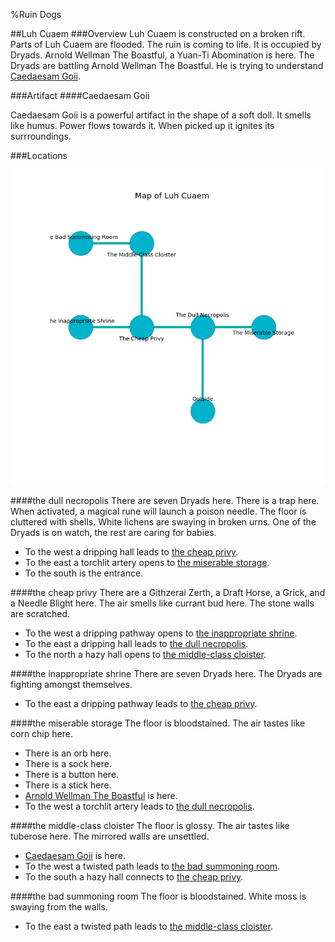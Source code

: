 %Ruin Dogs

##Luh Cuaem
###Overview
Luh Cuaem is constructed on a broken rift. Parts of Luh Cuaem are flooded. The ruin is coming to life. It is occupied by Dryads. <a name="Arnold-Wellman-The-Boastful"></a>Arnold Wellman The Boastful, a Yuan-Ti Abomination is here. The Dryads are battling Arnold Wellman The Boastful. He  is trying to understand [Caedaesam Goii](#Caedaesam-Goii). 



###Artifact
####<a name="Caedaesam-Goii"></a>Caedaesam Goii


Caedaesam Goii is a powerful artifact in the shape of a soft doll. It smells like humus. Power flows towards it. When picked up it ignites its surrroundings. 





###Locations


![](../v2/images/Luh-Cuaem.png)

####<a name="the-dull-necropolis"></a>the dull necropolis
There are seven Dryads here. There is a trap here. When activated, a magical rune will launch a poison needle. The floor is cluttered with shells. White lichens are swaying in broken urns. One of the Dryads is on watch, the rest are caring for babies. 



* To the west a dripping hall leads to [the cheap privy](#the-cheap-privy).
* To the east a torchlit artery opens to [the miserable storage](#the-miserable-storage).
* To the south is the entrance.


####<a name="the-cheap-privy"></a>the cheap privy
There are a Githzerai Zerth, a Draft Horse, a Grick, and a Needle Blight here. The air smells like currant bud here. The stone walls are scratched. 



* To the west a dripping pathway opens to [the inappropriate shrine](#the-inappropriate-shrine).
* To the east a dripping hall leads to [the dull necropolis](#the-dull-necropolis).
* To the north a hazy hall opens to [the middle-class cloister](#the-middle-class-cloister).


####<a name="the-inappropriate-shrine"></a>the inappropriate shrine
There are seven Dryads here. The Dryads are fighting amongst themselves. 



* To the east a dripping pathway leads to [the cheap privy](#the-cheap-privy).


####<a name="the-miserable-storage"></a>the miserable storage
The floor is bloodstained. The air tastes like corn chip here. 



* There is an orb here.
* There is a sock here.
* There is a button here.
* There is a stick here.
* [Arnold Wellman The Boastful](#Arnold-Wellman-The-Boastful) is here.
* To the west a torchlit artery leads to [the dull necropolis](#the-dull-necropolis).


####<a name="the-middle-class-cloister"></a>the middle-class cloister
The floor is glossy. The air tastes like tuberose here. The mirrored walls are unsettled. 



* [Caedaesam Goii](#Caedaesam-Goii) is here.
* To the west a twisted path leads to [the bad summoning room](#the-bad-summoning-room).
* To the south a hazy hall connects to [the cheap privy](#the-cheap-privy).


####<a name="the-bad-summoning-room"></a>the bad summoning room
The floor is bloodstained. White moss is swaying from the walls. 



* To the east a twisted path leads to [the middle-class cloister](#the-middle-class-cloister).



